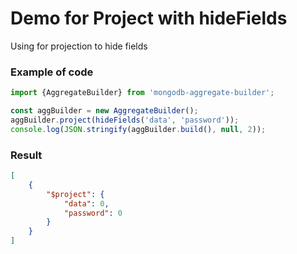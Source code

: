 # Demo for Project with hideFields


Using for projection to hide fields


### Example of code

```typescript
import {AggregateBuilder} from 'mongodb-aggregate-builder';

const aggBuilder = new AggregateBuilder();
aggBuilder.project(hideFields('data', 'password'));
console.log(JSON.stringify(aggBuilder.build(), null, 2));
```

### Result

```json
[
    {
        "$project": {
            "data": 0,
            "password": 0
        }
    }
]
```
